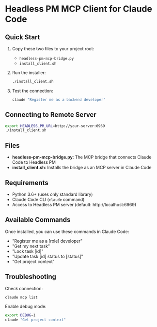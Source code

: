 # Headless PM MCP Client for Claude Code

## Quick Start

1. Copy these two files to your project root:
   - `headless-pm-mcp-bridge.py`
   - `install_client.sh`

2. Run the installer:
   ```bash
   ./install_client.sh
   ```

3. Test the connection:
   ```bash
   claude "Register me as a backend developer"
   ```

## Connecting to Remote Server

```bash
export HEADLESS_PM_URL=http://your-server:6969
./install_client.sh
```

## Files

- **headless-pm-mcp-bridge.py**: The MCP bridge that connects Claude Code to Headless PM
- **install_client.sh**: Installs the bridge as an MCP server in Claude Code

## Requirements

- Python 3.6+ (uses only standard library)
- Claude Code CLI (`claude` command)
- Access to Headless PM server (default: http://localhost:6969)

## Available Commands

Once installed, you can use these commands in Claude Code:
- "Register me as a [role] developer"
- "Get my next task"
- "Lock task [id]"
- "Update task [id] status to [status]"
- "Get project context"

## Troubleshooting

Check connection:
```bash
claude mcp list
```

Enable debug mode:
```bash
export DEBUG=1
claude "Get project context"
```